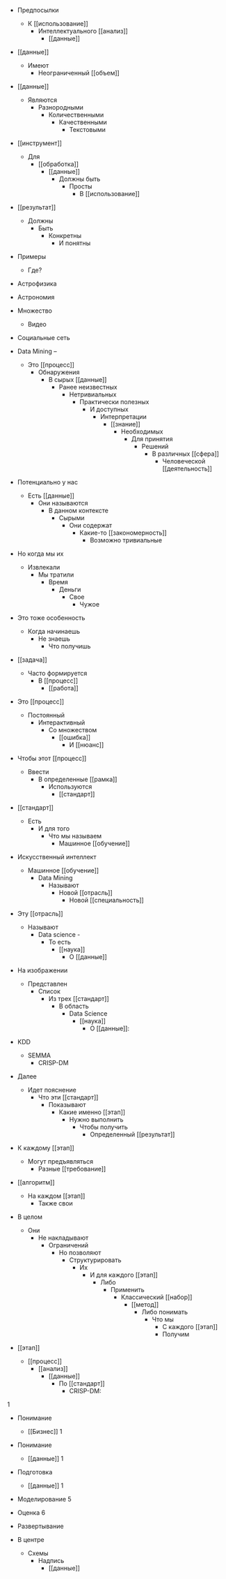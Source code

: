  * Предпосылки 
    * К [[использование]] 
        * Интеллектуального [[анализ]] 
            * [[данные]]


 * [[данные]] 
    * Имеют 
        * Неограниченный [[объем]]

 * [[данные]] 
    * Являются 
        * Разнородными 
            * Количественными
                * Качественными
                    * Текстовыми

 * [[инструмент]] 
    * Для 
        * [[обработка]] 
            * [[данные]]
                * Должны быть 
                    * Просты 
                        * В [[использование]]

 * [[результат]] 
    * Должны 
        * Быть 
            * Конкретны 
                * И понятны


 * Примеры 
    * Где?

 * Астрофизика 
 * Астрономия

 * Множество 
    * Видео

 * Социальные сеть


 * Data Mining – 
    * Это [[процесс]] 
        * Обнаружения 
            * В сырых [[данные]] 
                * Ранее неизвестных 
                    * Нетривиальных 
                        * Практически полезных 
                            * И доступных 
                                * Интерпретации 
                                    * [[знание]] 
                                        * Необходимых 
                                            * Для принятия 
                                                 * Решений 
                                                    * В различных [[сфера]] 
                                                      * Человеческой [[деятельность]]


 * Потенциально у нас 
    * Есть [[данные]] 
        * Они называются 
            * В данном контексте 
                * Сырыми 
                    * Они содержат 
                        * Какие-то [[закономерность]] 
                            * Возможно тривиальные

 * Но когда мы их 
    * Извлекали 
        * Мы тратили 
            * Время 
                * Деньги 
                    * Свое 
                        * Чужое 
 * Это тоже особенность 
    * Когда начинаешь 
        * Не знаешь 
            * Что получишь
                
 * [[задача]] 
    * Часто формируется 
        * В [[процесс]] 
            * [[работа]]
 * Это [[процесс]] 
    * Постоянный 
        * Интерактивный 
            * Со множеством 
                * [[ошибка]] 
                    * И [[нюанс]]

 * Чтобы этот [[процесс]] 
    * Ввести 
        * В определенные [[рамка]] 
            * Используются 
                * [[стандарт]]


 * [[стандарт]] 
    * Есть 
        * И для того 
            * Что мы называем 
                * Машинное [[обучение]]


 * Искусственный интеллект 
    * Машинное [[обучение]] 
        * Data Mining 
            * Называют 
                * Новой [[отрасль]] 
                    * Новой [[специальность]]

 * Эту [[отрасль]] 
    * Называют 
        * Data science - 
            * То есть  
                * [[наука]] 
                    * О [[данные]]


 * На изображении 
    * Представлен 
        * Список 
            * Из трех [[стандарт]] 
                * В область 
                    * Data Science 
                        * [[наука]] 
                            * О [[данные]]:


 * KDD
    * SEMMA
        * CRISP-DM


 * Далее 
    * Идет пояснение 
        * Что эти [[стандарт]] 
            * Показывают 
                * Какие именно [[этап]] 
                    * Нужно выполнить 
                        * Чтобы получить 
                            * Определенный [[результат]] 
 * К каждому [[этап]] 
    * Могут предъявляться 
        * Разные [[требование]] 


 * [[алгоритм]] 
    * На каждом [[этап]] 
        * Также свои 
 * В целом 
    * Они 
        * Не накладывают 
            * Ограничений 
                * Но позволяют 
                    * Структурировать 
                        * Их 
                            * И для каждого [[этап]] 
                                * Либо 
                                    * Применить 
                                        * Классический [[набор]] 
                                            * [[метод]] 
                                                * Либо понимать 
                                                    * Что мы
                                                        * С каждого [[этап]] 
                                                        * Получим


 * [[этап]]
    * [[процесс]]
        * [[анализ]] 
            * [[данные]] 
                * По [[стандарт]]
                    * CRISP-DM:

1 
 * Понимание 
    * [[Бизнес]]
1 
 * Понимание 
    * [[данные]]
1 
 * Подготовка 
    * [[данные]]
1 
 * Моделирование
5 
 * Оценка
6 
 * Развертывание


 * В центре 
    * Схемы 
        * Надпись 
            * [[данные]]
